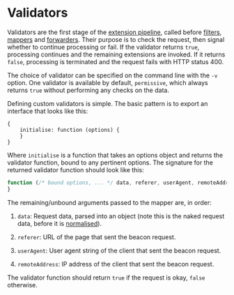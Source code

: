 # Validators

Validators are the first stage
of the [extension pipeline][extensions],
called before [filters], [mappers] and [forwarders].
Their purpose is to check
the request,
then signal whether
to continue processing or fail.
If the validator returns `true`,
processing continues
and the remaining extensions
are invoked.
If it returns `false`,
processing is terminated
and the request fails
with HTTP status 400.

The choice of validator
can be specified on the command line
with the `-v` option.
One validator is available
by default,
`permissive`,
which always returns `true`
without performing any checks
on the data.

Defining custom validators
is simple.
The basic pattern
is to export an interface
that looks like this:

```javscript
{
    initialise: function (options) {
    }
}
```

Where `initialise` is a function
that takes an options object
and returns the validator function,
bound to any pertinent options.
The signature for
the returned validator function
should look like this:

```javascript
function (/* bound options, ... */ data, referer, userAgent, remoteAddress) {
}
```

The remaining/unbound arguments
passed to the mapper
are, in order:

1. `data`:
   Request data,
   parsed into an object
   (note this is the naked request data,
   before it is [normalised]).

2. `referer`:
   URL of the page
   that sent the beacon request.

3. `userAgent`:
   User agent string of the client
   that sent the beacon request.

4. `remoteAddress`:
   IP address of the client
   that sent the beacon request.

The validator function
should return `true`
if the request is okay,
`false` otherwise.

[extensions]: ../extensions.md
[filters]: ../filters/README.md
[mappers]: ../mappers/README.md
[forwarders]: ../forwarders/README.md
[normalised]: ../data.md



